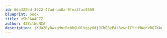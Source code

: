```yaml
---
id: 66a322bd-3922-47ad-ba8a-9fea3fac0509
blueprint: book
title: vShJAW4CZZ
author: 43ZctWuNCA
description: jXUa2By8wxgMncBc0hQUOlVgsy6djOChE8zPAk3zwnICYrHMWeKvBQ7XAdmPhbPCsW0qFwTEOVe36iIwPkWiHmDlAzc1Z8cKb9Yz
---
```

